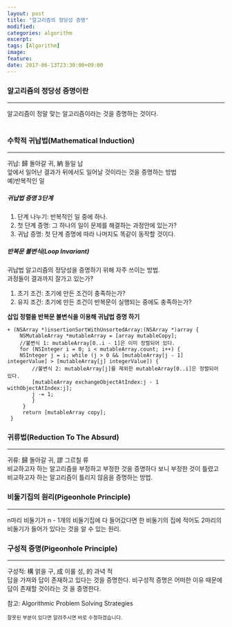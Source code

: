 ```yaml
---
layout: post
title: "알고리즘의 정당성 증명"
modified:
categories: algorithm
excerpt:
tags: [Algorithm]
image:
feature:
date: 2017-06-13T23:30:00+09:00
---
```

### 알고리즘의 정당성 증명이란
---
알고리즘이 정말 맞는 알고리즘이라는 것을 증명하는 것이다.
<br>
<br>

### 수학적 귀납법(Mathematical Induction)
---
귀납: 歸 돌아갈 귀, 納 들일 납<br>
앞에서 일어난 결과가 뒤에서도 일어날 것이라는 것을 증명하는 방법<br>
예)반복적인 일

##### 귀납법 증명 3단계
 1. 단계 나누기: 반복적인 일 중에 하나.
 2. 첫 단계 증명: 그 하나의 일이 문제를 해결하는 과정안에 있는가?
 3. 귀납 증명: 첫 단계 증명에 따라 나머지도 똑같이 동작할 것이다.

##### 반복문 불변식(Loop Invariant)
귀납법 알고리즘의 정당성을 증명하기 위해 자주 쓰이는 방법.<br>
과정들이 결과까지 잘가고 있는가?
 1. 초기 조건: 초기에 만든 조건이 충족하는가?
 2. 유지 조건: 초기에 만든 조건이 반복문이 실행되는 중에도 충족하는가?

**삽입 정렬을 반복문 불변식을 이용해 귀납법 증명 하기**
```objc
+ (NSArray *)insertionSortWithUnsortedArray:(NSArray *)array { 
	NSMutableArray *mutableArray = [array mutableCopy]; 
	//불변식 1: mutableArray[0..i - 1]은 이미 정렬되어 있다. 
	for (NSInteger i = 0; i < mutableArray.count; i++) { 
	NSInteger j = i; while (j > 0 && [mutableArray[j - 1] integerValue] > [mutableArray[j] integerValue]) {
		//불변식 2: mutableArray[j]를 제외한 mutableArray[0..i]은 정렬되어 있다.
	 	[mutableArray exchangeObjectAtIndex:j - 1 withObjectAtIndex:j]; 
	 	j -= 1; 
	 	} 
	 } 
	 return [mutableArray copy]; 
 }
```

### 귀류법(Reduction To The Absurd)
---
귀류: 歸 돌아갈 귀, 謬 그르칠 류<br>
비교하고자 하는 알고리즘을 부정하고 부정한 것을 증명하다 보니 부정한 것이 틀렸고 비교하고자 하는 알고리즘이 틀리지 않음을 증명하는 방법.

### 비둘기집의 원리(Pigeonhole Principle)
---
n마리 비둘기가 n - 1개의 비둘기집에 다 들어갔다면 한 비둘기의 집에 적어도 2마리의 비둘기가 들어가 있다는 것을 알 수 있는 원리.

### 구성적 증명(Pigeonhole Principle)
---
구성적: 構 얽을 구, 成 이룰 성, 的 과녁 적<br>
답을 가져와 답이 존재하고 있다는 것을 증명한다. 비구성적 증명은 어떠한 이유 때문에 답이 존재할 것이라는 것 을 증명한다.


참고: Algorithmic Problem Solving Strategies

<sub>잘못된 부분이 있다면 알려주시면 바로 수정하겠습니다.</sub>